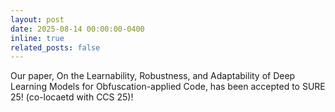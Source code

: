 ```yaml
---
layout: post
date: 2025-08-14 00:00:00-0400
inline: true
related_posts: false
---
```


Our paper, On the Learnability, Robustness, and Adaptability of Deep Learning Models for Obfuscation-applied Code, has been accepted to SURE 25! (co-locaetd with CCS 25)!

